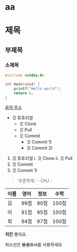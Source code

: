 # aa

# 제목
## 부제목
### 소제목


```c
#include <stdio.h>

int main(void) {
	printf("Hello world");
	return 0;
}
```

[음악 주소](https://www.youtube.com/watch?v=jUBjKlsBwPE)


* 깃 튜토리얼 
  * 깃 Clone
  * 깃 Pull
  * 깃 Commit
    * 깃 Commit 1)
    * 깃 Commit 2)



1. 깃 튜토리얼
  i. 깃 Clone
  ii. 깃 Pull
3. 깃 Commit
1. 깃 Commit 1)




> '꾸준하게.' - CHJ -

이름|영어|정보|수학
---|---|---|---|
김|99점|90점|100점|
이|91점|95점|100점|
최|94점|97점|100점|


**치킨** 좋아요.


취소선은 ~~물결표시~~를 사용하세요







